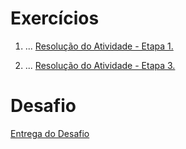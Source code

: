 # Exercícios


1. ...
[Resolução do Atividade - Etapa 1.](Compass_UOL/)


2. ...
[Resolução do Atividade - Etapa 3.](Compass_UOL/README.md)


# Desafio


[Entrega do Desafio](Sprint%201/Desafio/)
